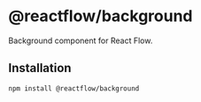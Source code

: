 # @reactflow/background

Background component for React Flow.

## Installation 

```sh 
npm install @reactflow/background
```

